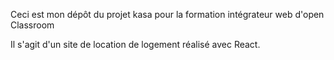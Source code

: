 Ceci est mon dépôt du projet kasa pour la formation intégrateur web d'open Classroom

Il s'agit d'un site de location de logement réalisé avec React.
